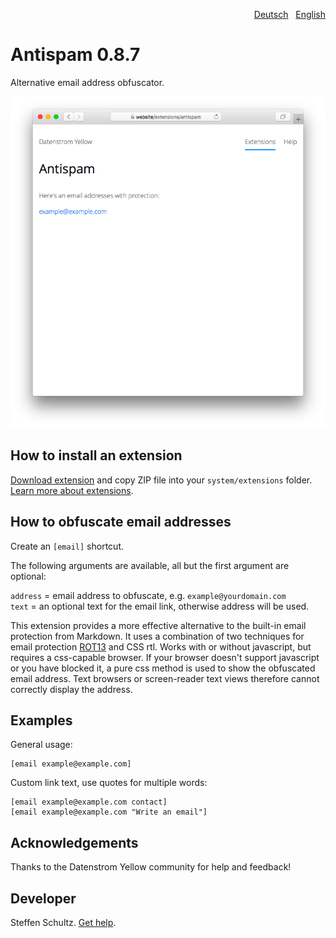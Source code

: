 <p align="right"><a href="README-de.md">Deutsch</a> &nbsp; <a href="README.md">English</a></p>

# Antispam 0.8.7

Alternative email address obfuscator. 

<p align="center"><img src="antispam-screenshot.png?raw=true" alt="Screenshot"></p>

## How to install an extension

[Download extension](https://github.com/datenstrom/yellow-extensions/raw/main/downloads/antispam.zip) and copy ZIP file into your `system/extensions` folder. [Learn more about extensions](https://github.com/annaesvensson/yellow-update).

## How to obfuscate email addresses

Create an `[email]` shortcut.
 
The following arguments are available, all but the first argument are optional:

`address` = email address to obfuscate, e.g. `example@yourdomain.com`  
`text` = an optional text for the email link, otherwise address will be used. 

This extension provides a more effective alternative to the built-in email protection from Markdown. It uses a combination of two techniques for email protection [ROT13](http://en.wikipedia.org/wiki/ROT13) and CSS rtl. Works with or without javascript, but requires a css-capable browser. If your browser doesn't support javascript or you have blocked it, a pure css method is used to show the obfuscated email address. Text browsers or screen-reader text views therefore cannot correctly display the address. 

## Examples

General usage:

    [email example@example.com]

Custom link text, use quotes for multiple words: 

    [email example@example.com contact]
    [email example@example.com "Write an email"]

## Acknowledgements

Thanks to the Datenstrom Yellow community for help and feedback!

## Developer

Steffen Schultz. [Get help](https://datenstrom.se/yellow/help/).
